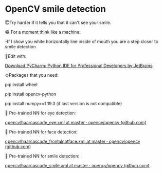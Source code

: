 # OpenCV smile detection
 :innocent:Try harder if it tells you that it can't see your smile.

:grin: ​For a moment think like a machine: 

-If I show you white horizontally line inside of mouth  you are a step closer to smile detection



:hammer:Edit with:

[Download PyCharm: Python IDE for Professional Developers by JetBrains](https://www.jetbrains.com/pycharm/download/#section=windows)

:gear:Packages that you need:

pip install wheel

pip install opencv-python

pip install numpy==1.19.3 (if last version is not compatible)



:star_struck: Pre-trained NN for eye detection:

[opencv/haarcascade_eye.xml at master · opencv/opencv (github.com)](https://github.com/opencv/opencv/blob/master/data/haarcascades/haarcascade_eye.xml)

:star_struck: Pre-trained NN for face detection:

[opencv/haarcascade_frontalcatface.xml at master · opencv/opencv (github.com)](https://github.com/opencv/opencv/blob/master/data/haarcascades/haarcascade_frontalcatface.xml)

:star_struck: Pre-trained NN for smile detection:

[opencv/haarcascade_smile.xml at master · opencv/opencv (github.com)](https://github.com/opencv/opencv/blob/master/data/haarcascades/haarcascade_smile.xml)

